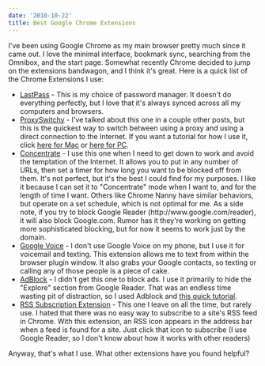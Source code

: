 ```yaml
---
date: '2010-10-22'
title: Best Google Chrome Extensions
---
```


<p>I've been using Google Chrome as my main browser pretty much since it came out. I love the minimal interface, bookmark sync, searching from the Omnibox, and the start page. Somewhat recently Chrome decided to jump on the extensions bandwagon, and I think it's great. Here is a quick list of the Chrome Extensions I use:</p>
<ul>
	<li><a href="https://chrome.google.com/extensions/detail/hdokiejnpimakedhajhdlcegeplioahd">LastPass</a> - This is my choice of password manager. It doesn't do everything perfectly, but I love that it's always synced across all my computers and browsers.</li>
	<li><a href="https://chrome.google.com/extensions/detail/caehdcpeofiiigpdhbabniblemipncjj">ProxySwitchy</a> - I've talked about this one in a couple other posts, but this is the quickest way to switch between using a proxy and using a direct connection to the Internet. If you want a tutorial for how I use it, click <a href="http://www.schuetzler.net/blog/115/use-ssh-to-proxy-mac">here for Mac</a> or <a href="http://www.schuetzler.net/blog/113/how-to-use-putty-ssh-to-proxy">here for PC</a>.</li>
	<li><a href="https://chrome.google.com/extensions/detail/idfmgklhndkcggamadboiaepmohpjhjj">Concentrate</a> - I use this one when I need to get down to work and avoid the temptation of the Internet. It allows you to put in any number of URLs, then set a timer for how long you want to be blocked off from them. It's not perfect, but it's the best I could find for my purposes. I like it because I can set it to "Concentrate" mode when I want to, and for the length of time I want. Others like Chrome Nanny have similar behaviors, but operate on a set schedule, which is not optimal for me. As a side note, if you try to block Google Reader (http://www.google.com/reader), it will also block Google.com. Rumor has it they're working on getting more sophisticated blocking, but for now it seems to work just by the domain.</li>
	<li><a href="https://chrome.google.com/extensions/detail/kcnhkahnjcbndmmehfkdnkjomaanaooo">Google Voice</a> - I don't use Google Voice on my phone, but I use it for voicemail and texting. This extension allows me to text from within the browser plugin window. It also grabs your Google contacts, so texting or calling any of those people is a piece of cake.</li>
	<li><a href="https://chrome.google.com/extensions/detail/gighmmpiobklfepjocnamgkkbiglidom">AdBlock</a> - I didn't get this one to block ads. I use it primarily to hide the "Explore" section from Google Reader. That was an endless time wasting pit of distraction, so I used Adblock and <a href="http://www.google.com/support/forum/p/reader/thread?tid=20b5ee428e8d5249&amp;hl=en">this quick tutorial</a>.</li>
	<li><a href="https://chrome.google.com/extensions/detail/nlbjncdgjeocebhnmkbbbdekmmmcbfjd">RSS Subscription Extension</a> - This one I leave on all the time, but rarely use. I hated that there was no easy way to subscribe to a site's RSS feed in Chrome. With this extension, an RSS icon appears in the address bar when a feed is found for a site. Just click that icon to subscribe (I use Google Reader, so I don't know about how it works with other readers)</li>
</ul>
<p>Anyway, that's what I use. What other extensions have you found helpful?</p>